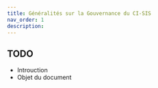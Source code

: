 ```yaml
---
title: Généralités sur la Gouvernance du CI-SIS
nav_order: 1
description: 
---
```


## TODO

* Introuction
* Objet du document
